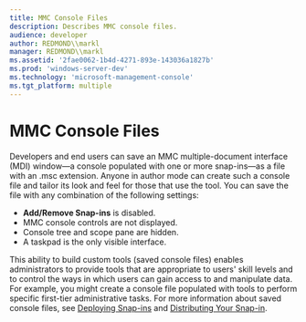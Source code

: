 ```yaml
---
title: MMC Console Files
description: Describes MMC console files.
audience: developer
author: REDMOND\\markl
manager: REDMOND\\markl
ms.assetid: '2fae0062-1b4d-4271-893e-143036a1827b'
ms.prod: 'windows-server-dev'
ms.technology: 'microsoft-management-console'
ms.tgt_platform: multiple
---
```


# MMC Console Files

Developers and end users can save an MMC multiple-document interface (MDI) window—a console populated with one or more snap-ins—as a file with an .msc extension. Anyone in author mode can create such a console file and tailor its look and feel for those that use the tool. You can save the file with any combination of the following settings:

-   **Add/Remove Snap-ins** is disabled.
-   MMC console controls are not displayed.
-   Console tree and scope pane are hidden.
-   A taskpad is the only visible interface.

This ability to build custom tools (saved console files) enables administrators to provide tools that are appropriate to users' skill levels and to control the ways in which users can gain access to and manipulate data. For example, you might create a console file populated with tools to perform specific first-tier administrative tasks. For more information about saved console files, see [Deploying Snap-ins](deploying-snap-ins.md) and [Distributing Your Snap-in](distributing-your-snap-in.md).

 

 




